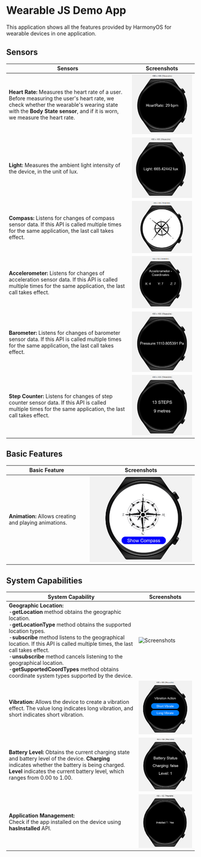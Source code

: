 # **Wearable JS Demo App**

This application shows all the features provided by HarmonyOS for wearable devices in one application.
## **Sensors**

| **Sensors** | **Screenshots** |
| ------ | ------ |
| **Heart Rate:** Measures the heart rate of a user. Before measuring the user's heart rate, we check whether the wearable's wearing state with the **Body State sensor**, and if it is worn, we measure the heart rate. | ![Screenshots](screenshots/heartRate.png) |
| **Light:** Measures the ambient light intensity of the device, in the unit of lux.| ![Screenshots](screenshots/light.png) |
| **Compass:** Listens for changes of compass sensor data. If this API is called multiple times for the same application, the last call takes effect. | ![Screenshots](screenshots/compass.png) |
| **Accelerometer:** Listens for changes of acceleration sensor data. If this API is called multiple times for the same application, the last call takes effect.| ![Screenshots](screenshots/accelerometer.png) |
| **Barometer:** Listens for changes of barometer sensor data. If this API is called multiple times for the same application, the last call takes effect.| ![Screenshots](screenshots/barometer.png) |
| **Step Counter:** Listens for changes of step counter sensor data. If this API is called multiple times for the same application, the last call takes effect.| ![Screenshots](screenshots/step_counter.png) |

## **Basic Features**

| **Basic Feature** | **Screenshots** |
| ------ | ------ |
| **Animation:** Allows creating and playing animations.| ![Screenshots](screenshots/animator.gif) |

## **System Capabilities**

| **System Capability** | **Screenshots** |
| ------ | ------ |
| **Geographic Location:**<br /> -**getLocation** method obtains the geographic location.<br /> -**getLocationType** method obtains the supported location types.<br /> -**subscribe** method listens to the geographical location. If this API is called multiple times, the last call takes effect.<br /> -**unsubscribe** method cancels listening to the geographical location.<br /> -**getSupportedCoordTypes** method obtains coordinate system types supported by the device. | ![Screenshots](screenshots/geoLocation.gif) |
| **Vibration:** Allows the device to create a vibration effect. The value long indicates long vibration, and short indicates short vibration. | ![Screenshots](screenshots/vibration.png) |
| **Battery Level:** Obtains the current charging state and battery level of the device. **Charging** indicates whether the battery is being charged. **Level** indicates the current battery level, which ranges from 0.00 to 1.00.| ![Screenshots](screenshots/battery.png) |
| **Application Management:**<br /> Check if the app installed on the device using  **hasInstalled** API. | ![Screenshots](screenshots/applicationmanagement.png) |